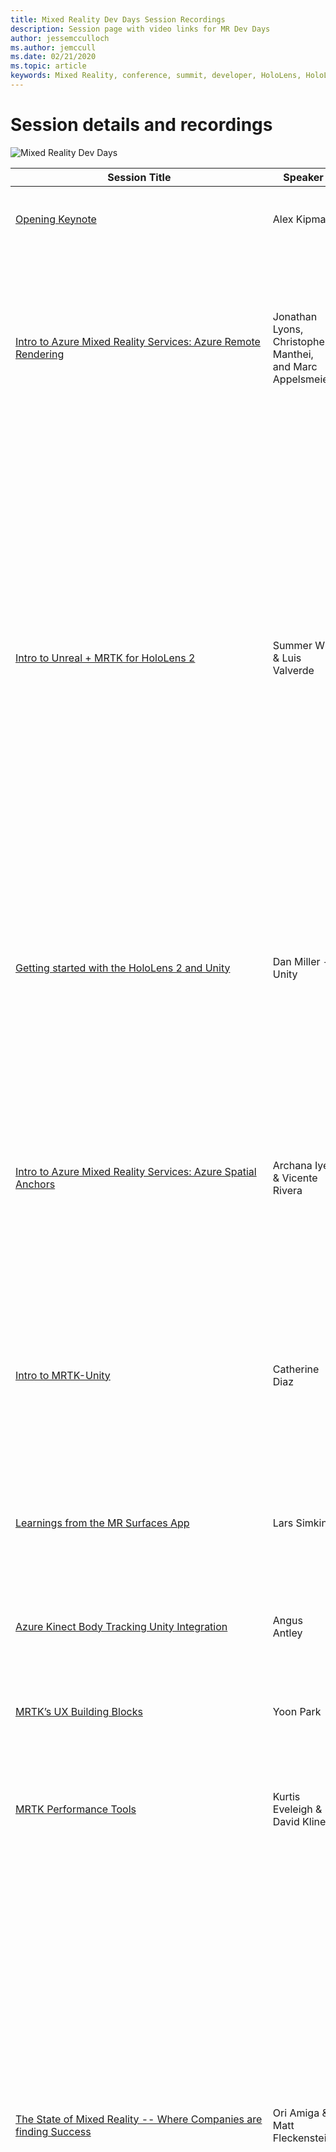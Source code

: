 ```yaml
---
title: Mixed Reality Dev Days Session Recordings
description: Session page with video links for MR Dev Days
author: jessemcculloch 
ms.author: jemccull
ms.date: 02/21/2020
ms.topic: article
keywords: Mixed Reality, conference, summit, developer, HoloLens, HoloLens 2, Kinect
---
```


# Session details and recordings

![Mixed Reality Dev Days](images/MRDD/MRDevDaysBanner.png)

|**Session Title**|**Speaker**|**Description**|
|---------|---------|---------|
|[Opening Keynote](https://aka.ms/MRDDKeynote)|Alex Kipman|Alex Kipman starts our first ever virtual Mixed Reality Dev Days event.|
|[Intro to Azure Mixed Reality Services: Azure Remote Rendering](https://channel9.msdn.com/Shows/Docs-Mixed-Reality/Intro-to-Azure-Mixed-Reality-Services-Azure-Remote-Rendering)|Jonathan Lyons, Christopher Manthei, and Marc Appelsmeier|Azure Remote Rendering just entered public preview.  Learn how you can use ARR to render interactive 3D models with hundreds of millions of polygons and stream them to devices like HoloLens 2 in real-time.|
|[Intro to Unreal + MRTK for HoloLens 2](https://channel9.msdn.com/Shows/Docs-Mixed-Reality/Intro-to-Unreal--MRTK-for-HoloLens-2)|Summer Wu & Luis Valverde|Unreal Engine support for HoloLens 2 reached production-ready status with the release of UE 4.25 in May! Alongside UE 4.25, in response to the top ask we've been hearing from developers since Unreal's HoloLens support first shipped in preview, our team released the first component of the Mixed Reality Toolkit for Unreal: UX Tools 0.8. In this talk, we'll provide an overview of the features provided in Unreal Engine 4 and MRTK for Unreal, and how to use them to build epic experiences for HoloLens 2.|
|[Getting started with the HoloLens 2 and Unity](https://channel9.msdn.com/Shows/Docs-Mixed-Reality/Getting-started-with-the-HoloLens-2-and-Unity)|Dan Miller - Unity|Learn the basics of setting up Unity and building for the HoloLens 2. This presentation will cover best practices, basic features of the HoloLens 2 and how to quickly add hand tracking support and interactivity with native Unity API's|
|[Intro to Azure Mixed Reality Services: Azure Spatial Anchors](https://channel9.msdn.com/Shows/Docs-Mixed-Reality/Intro-to-Azure-Mixed-Reality-Services-Azure-Spatial-Anchors)|Archana Iyer & Vicente Rivera|An overview of Azure Spatial Anchors (ASA) and relevant scenarios. This talk will go over new capabilities developed in the past year, with code samples on how to use them. We will go over best practices while building with ASA and how you can start integrating it into your products.|
|[Intro to MRTK-Unity](https://channel9.msdn.com/Shows/Docs-Mixed-Reality/Intro-to-MRTK-Unity)|Catherine Diaz|The Introduction to MRTK session will be a tutorial on how to create a simple MRTK app from start to finish.  This talk will go over interaction concepts and show MRTK’s multi-platform capabilities.|
|[Learnings from the MR Surfaces App](https://channel9.msdn.com/Shows/Docs-Mixed-Reality/Learnings-from-the-MR-Surfaces-App)|Lars Simkins|Join the engineers behind the MRDL Surfaces app for HoloLens 2 as they talk about the app’s design story and technical highlights.|
|[Azure Kinect Body Tracking Unity Integration](https://channel9.msdn.com/Shows/Docs-Mixed-Reality/Azure-Kinect-Body-Tracking-Unity-Integration)|Angus Antley| Learn how to drive characters in Unity using the Azure Kinect Body Tracking SDK.|
|[MRTK’s UX Building Blocks](https://channel9.msdn.com/Shows/Docs-Mixed-Reality/MRTKs-UX-Building-Blocks)|Yoon Park|Deep dive on the MRTK’s UX components that help you build beautiful mixed reality experiences.|
|[MRTK Performance Tools](https://channel9.msdn.com/Shows/Docs-Mixed-Reality/MRTK-Performance-and-Shaders)|Kurtis Eveleigh & David Kline|An introduction to performance tools, both in MRTK and external, as well as an overview of the MRTK Standard Shader.|
|[The State of Mixed Reality -- Where Companies are finding Success](https://channel9.msdn.com/Shows/Docs-Mixed-Reality/The-State-of-Mixed-Reality-Where-Companies-are-finding-Success)|Ori Amiga & Matt Fleckenstein|Ultra-low latency edge computing, coupled with AI and mixed reality, is the foundation for the next generation of experiences. By blending the digital and the physical worlds into ubiquitous computing experiences, mixed reality is enabling possibilities we could have only dreamed of previously. In this session, Ori and Matt will provide unique insight into the mixed reality market opportunity today and in the future. They will highlight how Microsoft is helping leading enterprises in manufacturing, health care and retail harness the power of mixed reality to drive business efficiency and transform customer and employee experiences.|
|[Fireside Chat](https://aka.ms/MRDDFireside)|Alex Kipman & René Schulte|Opening up day two we have invited Microsoft MVP, Regional Director, and community member extraordinaire René Schulte to stand around a fire and chat about the topics the community is interested in. René has been gathering questions from the community for about a week, and we anticipate it's going to be a great conversation.|
|[Designing AR/VR experiences using Microsoft Maquette](https://channel9.msdn.com/Shows/Docs-Mixed-Reality/Designing-ARVR-experiences-using-Microsoft-Maquette)|Ricardo Acosta|Designing a phone app or a website has a well-defined workflow. Unfortunately, due to its novelty designing spatial reality experiences can be tricky if you use the same 2D workflow or toolset. Luckily, the new Microsoft Maquette app focuses on helping UX designers to design.|
|[MRTK Unity v2 & beyond - How community feedback helped us improve MRTK](https://channel9.msdn.com/Shows/Docs-Mixed-Reality/MRTK-Unity-v2-and-beyond-How-community-feedback-helped-us-improve-MRTK)|Bernadette Thalhammer|A talk about how we've improved the developer experience over the last year by listening to feedback from the community and how developers can leverage some these improvements. We will dive into the documentation and unit testing, the new object manipulator component, using the migration window and will explore some code snippets around our most frequently asked questions from the dev community.|
|[Dark Slope's Unreal Engine plugin for the Azure Kinect DK](https://channel9.msdn.com/Shows/Docs-Mixed-Reality/Dark-Slopes-Unreal-Engine-plugin-for-the-Azure-Kinect-DK)|Ben Unsworth - Dark Slope|Learn how Dark Slope is leveraging the Azure Kinect DK and its SDKs to build real-time interactive engagements in Unreal Engine.|
|[Introducing StereoKit - MR Made Easy!](https://channel9.msdn.com/Shows/Docs-Mixed-Reality/Introducing-StereoKit-MR-Made-Easy)|Nick Klingensmith|StereoKit is an easy-to-use open-source mixed reality library for building HoloLens and VR applications with C# and OpenXR! StereoKit prioritizes mixed reality application development above all else, allowing for features such as a first-class mixed reality input system, fast performance by default even on mobile devices, quick iteration time on-device, and a runtime asset pipeline that lets users and developers load real assets from the file-system. All of this and more are packaged in a terse API that’s well documented, easy to learn, and easy to write!|
|[Building Immersive MR Experiences with Babylon.js and WebXR](https://channel9.msdn.com/Shows/Docs-Mixed-Reality/Building-Immersive-MR-Experiences-with-Babylonjs-and-WebXR)|Jason Carter & Raanan Weber|Discover how easy and powerful it can be to develop MR experiences directly on the web. Babylon.js strives to be one of the most powerful, beautiful, simple, and open web rendering platforms in the world, making it easy to unlock full MR capabilities across platforms, devices, and ecosystems. Come check out the latest developments of Babylon.js and its support of WebXR.|
|[Using Project Acoustics with HoloLens 2](https://channel9.msdn.com/Shows/Docs-Mixed-Reality/Using-Project-Acoustics-with-HoloLens-2)|Mike Chemistruck|See how Project Acoustics, previously only available for VR and Console titles, can be applied to Mixed Reality! Learn how the system recreates real-world effects such as diffracted occlusion and re-direction of sounds around physical doorways and corners, and reverberation in complex geometries with multiple connected spaces, all within the compute budget of a HoloLens 2.|
|[Holographic Remoting - Rapid iteration & supercharged graphics on HoloLens]https://channel9.msdn.com/Shows/Docs-Mixed-Reality/Holographic-Remoting-Rapid-iteration-and-superharged-graphics-on-HoloLens)|Brent Jackson|HoloLens delivers a revolutionary mobile computing platform like no other, but it’s limited to the processing power of a mobile device. Holographic remoting brings the raw power of a VR capable computer to HoloLens, and with Unity in-editor remoting you no longer have to build and deploy your apps to test them on a device. Learn how Holographic remoting can increase the performance of your applications, and your developers.|
|[OpenXR on HoloLens 2: Cross-platform native mixed reality](https://channel9.msdn.com/Shows/Docs-Mixed-Reality/OpenXR-on-HoloLens-2-Cross-platform-native-mixed-reality)|Alex Turner|OpenXR 1.0 is here! Are you building mixed reality support into your own engine or native app from the ground up? If so, learn about the key details of the OpenXR native API surface, the extensions that bring the full feature set of HoloLens 2 to life, and the partners from Firefox Reality to StereoKit already shipping apps and frameworks built on OpenXR! With OpenXR, you can build cross-vendor mixed reality engines and native apps that span the breadth of devices in the industry!|
|[Tips from a Year of HoloLens 2 Development](https://channel9.msdn.com/Shows/Docs-Mixed-Reality/Tips-from-a-Year-of-HoloLens-2-Development)|Peter Vale|The HoloLens commercialization team will share tips and lessons learned from the past year working with our partners.  Gain insight into the most common issues along with best practices and techniques that you can use to get your HoloLens 2 application ready to share with your customers.|
|||||

--- 
